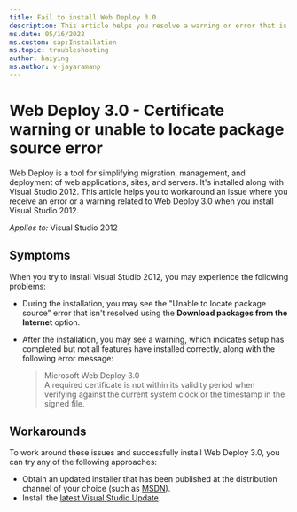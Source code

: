 ```yaml
---
title: Fail to install Web Deploy 3.0
description: This article helps you resolve a warning or error that is shown while installing Web Deploy 3.0.
ms.date: 05/16/2022
ms.custom: sap:Installation
ms.topic: troubleshooting
author: haiying
ms.author: v-jayaramanp
---
```


# Web Deploy 3.0 - Certificate warning or unable to locate package source error

Web Deploy is a tool for simplifying migration, management, and deployment of web applications, sites, and servers. It's installed along with Visual Studio 2012. This article helps you to workaround an issue where you receive an error or a warning related to Web Deploy 3.0 when you install Visual Studio 2012.

_Applies to:_&nbsp;Visual Studio 2012

## Symptoms

When you try to install Visual Studio 2012, you may experience the following problems:

- During the installation, you may see the "Unable to locate package source" error that isn't resolved using the **Download packages from the Internet** option.
- After the installation, you may see a warning, which indicates setup has completed but not all features have installed correctly, along with the following error message:

  > Microsoft Web Deploy 3.0  
  > A required certificate is not within its validity period when verifying against the current system clock or the timestamp in the signed file.

## Workarounds

To work around these issues and successfully install Web Deploy 3.0, you can try any of the following approaches:

- Obtain an updated installer that has been published at the distribution channel of your choice (such as [MSDN](https://msdn.microsoft.com/subscriptions/securedownloads)).
- Install the [latest Visual Studio Update](https://visualstudio.microsoft.com/).
